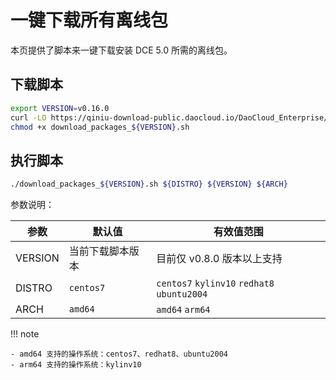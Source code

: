 # 一键下载所有离线包

本页提供了脚本来一键下载安装 DCE 5.0 所需的离线包。

## 下载脚本

```bash
export VERSION=v0.16.0
curl -LO https://qiniu-download-public.daocloud.io/DaoCloud_Enterprise/dce5/download_packages_${VERSION}.sh
chmod +x download_packages_${VERSION}.sh
```

## 执行脚本

```bash
./download_packages_${VERSION}.sh ${DISTRO} ${VERSION} ${ARCH}
```

参数说明：

| 参数 | 默认值 | 有效值范围 |
|  ----  | ----  | ----  |
| VERSION | 当前下载脚本版本 | 目前仅 v0.8.0 版本以上支持 |
| DISTRO | `centos7` | `centos7` `kylinv10` `redhat8` `ubuntu2004` |
| ARCH | `amd64` | `amd64` `arm64` |

!!! note

    - amd64 支持的操作系统：centos7、redhat8、ubuntu2004
    - arm64 支持的操作系统：kylinv10
